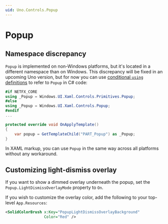 ```yaml
---
uid: Uno.Controls.Popup
---
```


# Popup

## Namespace discrepancy

`Popup` is implemented on non-Windows platforms, but it's located in a different namespace than on Windows. This discrepancy will be fixed in an upcoming Uno version, but for now you can use [conditional `using` definitions](../platform-specific-csharp.md) to refer to `Popup` in C# code:

```csharp
#if NETFX_CORE
using _Popup = Windows.UI.Xaml.Controls.Primitives.Popup;
#else
using _Popup = Windows.UI.Xaml.Controls.Popup;
#endif
...

protected override void OnApplyTemplate()
{
    var popup = GetTemplateChild("PART_Popup") as _Popup;
}
```

In XAML markup, you can use `Popup` in the same way across all platforms without any workaround.

## Customizing light-dismiss overlay

If you want to show a dimmed overlay underneath the popup, set the `Popup.LightDismissOverlayMode` property to `On`.

If you wish to customize the overlay color, add the following to your top-level `App.Resources`:

```xml
<SolidColorBrush x:Key="PopupLightDismissOverlayBackground"
                 Color="Red" />
```
